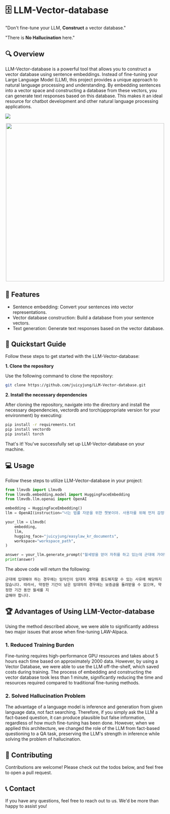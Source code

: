 # 🗄️ LLM-Vector-database

"Don't fine-tune your LLM, **Construct** a vector database."

"There is **No Hallucination** here."

## 🔍 Overview

LLM-Vector-database is a powerful tool that allows you to construct a vector database using sentence embeddings. Instead of fine-tuning your Large Language Model (LLM), this project provides a unique approach to natural language processing and understanding. By embedding sentences into a vector space and constructing a database from these vectors, you can generate text responses based on this database. This makes it an ideal resource for chatbot development and other natural language processing applications.

<img src="https://github.com/juicyjung/LLM-Vector-database/assets/83687471/384a9fe0-00dc-454a-a625-9fa5c22bad11">
<br>
<p align="center">
  <img src="https://github.com/juicyjung/LLM-Vector-database/assets/83687471/66aa6397-38c4-4d49-a298-4a736e102111" width="500">
</p>


## 🌟 Features

- Sentence embedding: Convert your sentences into vector representations.
- Vector database construction: Build a database from your sentence vectors.
- Text generation: Generate text responses based on the vector database.

## 🚀 Quickstart Guide

Follow these steps to get started with the LLM-Vector-database:

**1. Clone the repository** 

Use the following command to clone the repository:

```bash
git clone https://github.com/juicyjung/LLM-Vector-database.git
```

**2. Install the necessary dependencies**

After cloning the repository, navigate into the directory and install the necessary dependencies, vectordb and torch(appropriate version for your environment) by executing:

```bash
pip install -r requirements.txt
pip install vectordb
pip install torch
```

That's it! You've successfully set up LLM-Vector-database on your machine.

## 💻 Usage

Follow these steps to utilize LLM-Vector-database in your project:

```python
from llmvdb import Llmvdb
from llmvdb.embedding.model import HuggingFaceEmbedding
from llmvdb.llm.openai import OpenAI

embedding = HuggingFaceEmbedding()
llm = OpenAI(instruction="너는 법률 자문을 위한 챗봇이야. 사용자를 위해 먼저 감정적인 공감을 해줘야해.")

your_llm = Llmvdb(
    embedding,
    llm,
    hugging_face="juicyjung/easylaw_kr_documents",
    workspace="workspace_path",
)

answer = your_llm.generate_prompt("월세방을 얻어 자취를 하고 있는데 군대에 가야합니다. 보증금을 돌려받을 수 있을까요?")
print(answer)
```

The above code will return the following:
```
군대에 입대해야 하는 경우에는 임차인이 임대차 계약을 중도해지할 수 있는 사유에 해당하지 않습니다. 따라서, 약정한 기간이 남은 임대차의 경우에는 보증금을 돌려받을 수 없으며, 약정한 기간 동안 월세를 지
급해야 합니다.
```

## 🏆 Advantages of Using LLM-Vector-database

Using the method described above, we were able to significantly address two major issues that arose when fine-tuning LAW-Alpaca.

### 1. Reduced Training Burden

Fine-tuning requires high-performance GPU resources and takes about 5 hours each time based on approximately 2000 data. However, by using a Vector Database, we were able to use the LLM off-the-shelf, which saved costs during training. The process of embedding and constructing the vector database took less than 1 minute, significantly reducing the time and resources required compared to traditional fine-tuning methods.

   
### 2. Solved Hallucination Problem

The advantage of a language model is inference and generation from given language data, not fact searching. Therefore, if you simply ask the LLM a fact-based question, it can produce plausible but false information, regardless of how much fine-tuning has been done. However, when we applied this architecture, we changed the role of the LLM from fact-based questioning to a QA task, preserving the LLM's strength in inference while solving the problem of hallucination.


## 🤝 Contributing

Contributions are welcome! Please check out the todos below, and feel free to open a pull request.

## 📞 Contact

If you have any questions, feel free to reach out to us. We'd be more than happy to assist you!
